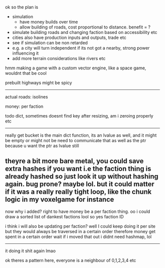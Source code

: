 ok so the plan is
 - simulation
   - have money builds over time
   - allow building of roads, cost proportional to distance. benefit = ?
 - simulate building roads and changing faction based on accessibility etc
 - cities also have production inputs and outputs, trade etc
 - see if simulation can be non retarded
 - e.g. a city will turn independent if its not got a nearby, strong power influencing it
 - add more terrain considerations like rivers etc

hmm making a game with a custom vector engine, like a space game, wouldnt that be cool

prebuilt highways might be spicy


---------------------

actual roads: isolines

money: per faction

todo dict, sometimes doesnt find key after resizing, am i zeroing properly etc

----
really get bucket is the main dict function, its an lvalue as well, and it might be empty or might not be
need to communicate that as well as the ptr because u want the ptr as lvalue still

theyre a bit more bare metal, you could save extra hashes if you want i.e the faction thing is already hashed so just look it up without hashing again. bug prone? maybe lol. but it could matter if it was a really really tight loop, like the chunk logic in my voxelgame for instance
----------------

now why i added? right to have money be a per faction thing.
oo i could draw a sorted list of dankest factions lool
so yes faction ID

i think i will also be updating per faction?
well I could keep doing it per site but they would always be traversed in a certain order therefore money get spent in a certain order
wait if i moved that out i didnt need hashmap, lol

----------------
it doing it shit again lmao

ok theres a pattern here, everyone is a neighbour of 0,1,2,3,4 etc